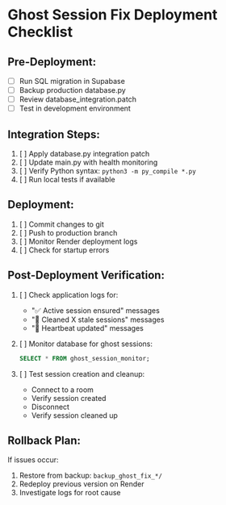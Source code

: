 # Ghost Session Fix Deployment Checklist

## Pre-Deployment:
- [ ] Run SQL migration in Supabase
- [ ] Backup production database.py
- [ ] Review database_integration.patch
- [ ] Test in development environment

## Integration Steps:
1. [ ] Apply database.py integration patch
2. [ ] Update main.py with health monitoring
3. [ ] Verify Python syntax: `python3 -m py_compile *.py`
4. [ ] Run local tests if available

## Deployment:
1. [ ] Commit changes to git
2. [ ] Push to production branch
3. [ ] Monitor Render deployment logs
4. [ ] Check for startup errors

## Post-Deployment Verification:
1. [ ] Check application logs for:
   - "✅ Active session ensured" messages
   - "🧹 Cleaned X stale sessions" messages
   - "💓 Heartbeat updated" messages

2. [ ] Monitor database for ghost sessions:
   ```sql
   SELECT * FROM ghost_session_monitor;
   ```

3. [ ] Test session creation and cleanup:
   - Connect to a room
   - Verify session created
   - Disconnect
   - Verify session cleaned up

## Rollback Plan:
If issues occur:
1. Restore from backup: `backup_ghost_fix_*/`
2. Redeploy previous version on Render
3. Investigate logs for root cause

